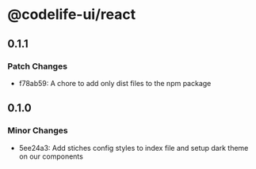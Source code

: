 # @codelife-ui/react

## 0.1.1

### Patch Changes

- f78ab59: A chore to add only dist files to the npm package

## 0.1.0

### Minor Changes

- 5ee24a3: Add stiches config styles to index file and setup dark theme on our components
